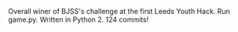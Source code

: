 Overall winer of BJSS's challenge at the first Leeds Youth Hack.
Run game.py.
Written in Python 2.
124 commits!
